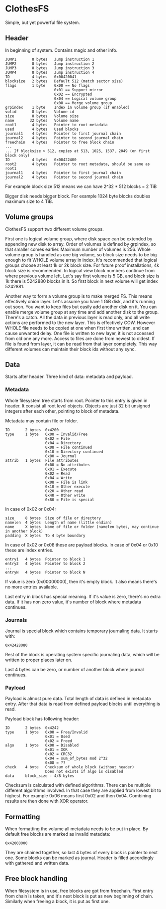 # ClothesFS

Simple, but yet powerful file system.


## Header

In beginning of system.
Contains magic and other info.

    JUMP1       8 bytes   Jump instruction 1
    JUMP2       8 bytes   Jump instruction 2
    JUMP3       8 bytes   Jump instruction 3
    JUMP4       8 bytes   Jump instruction 4
    ID          4 bytes   0x00420041
    blocksize   2 bytes   Default 512 (match sector size)
    flags       1 byte    0x00 == No flags
                          0x01 == Support mirror
                          0x02 == Encrypted
                          0x04 == Logical volume group
                          0x08 == Merge volume group
    grpindex    1 byte    Index in volume group (if enabled)
    volid       8 bytes   Volume id
    size        8 bytes   Volume size
    name       32 bytes   Volume name
    root1       4 bytes   Pointer to root metadata
    used        4 bytes   Used blocks
    journal1    4 bytes   Pointer to first journal chain
    journal2    4 bytes   Pointer to second journal chain
    freechain   4 bytes   Pointer to free block chain
    ...
    ... If blocksize > 512, copies at 513, 1025, 1537, 2049 (on first block only)
    ID          4 bytes   0x00422400
    root2       4 bytes   Pointer to root metadata, should be same as root1
    journal1    4 bytes   Pointer to first journal chain
    journal2    4 bytes   Pointer to second journal chain


For example block size 512 means we can have
2^32 * 512 blocks = 2 TiB

Bigger disk needs bigger block.
For example 1024 byte blocks doubles maximum size to 4 TiB.


## Volume groups

ClothesFS support two different volume groups.

First one is logical volume group, where disk space can be extended
by appending new disk to array.
Order of volumes is defined by grpindex, so that smaller comes earlier.
Maximum number of volumes is 256.
Whole volume group is handled as one big volume, so block size needs to be
big enough to fit WHOLE volume array in index.
It's recommended that logical groups choose at least 1k or 2k block size.
For future proof installations, 4k block size is recommended.
In logical view block numbers continue from where previous volume left.
Let's say first volume is 5 GB, and block size is 1k there is 5242880 blocks in it.
So first block in next volume will get index 5242881.

Another way to form a volume group is to make merged FS.
This means effectively onion layer. Let's assume you have 1 GiB disk,
and it's running out soon. You want to keep files but easily add another disk on it.
You can enable merge volume group at any time and add another disk to the group.
There's a catch. All the data in previous layer is read only,
and all write actions are performed to the new layer. This is effectively COW.
However WHOLE file needs to be copied at one when first time written,
and can cause unwanted delay. One file is written to new layer,
it is not accessed from old one any more.
Access to files are done from newest to oldest.
If file is found from layer, it can be read from that layer completely.
This way different volumes can maintain their block ids without any sync.


## Data

Starts after header.
Three kind of data: metadata and payload.


### Metadata

Whole filesystem tree starts from root.
Pointer to this entry is given in header. It consist all root level objects.
Objects are just 32 bit unsigned integers after each other,
pointing to block of metadata.


Metadata may contain file or folder.

    ID       2 bytes  0x4200
    type     1 byte   0x00 = Invalid/Free
                      0x02 = File
                      0x04 = Directory
                      0x08 = File continued
                      0x10 = Directory continued
                      0x80 = Journal
    attrib   1 bytes  File attributes
                      0x00 = No attributes
                      0x01 = Execute
                      0x02 = Read
                      0x04 = Write
                      0x08 = File is link
                      0x10 = Other execute
                      0x20 = Other read
                      0x40 = Other write
                      0x80 = File is special

In case of 0x02 or 0x04:

    size     8 bytes  Size of file or directory
    namelen  4 bytes  Length of name (little endian)
    name     X bytes  Name of file or folder (namelen bytes, may continue in another block)
    padding  X bytes  To 4 byte boundary

In case of 0x02 or 0x08 these are payload blocks.
In case of 0x04 or 0x10 these are index entries.

    entry1   4 bytes  Pointer to block 1
    entry2   4 bytes  Pointer to block 2
    ...
    entryN   4 bytes  Pointer to block N

If value is zero (0x00000000), then it's empty block.
It also means there's no more entries available.


Last entry in block has special meaning.
If it's value is zero, there's no extra data.
If it has non zero value, it's number of block where metadata continues.


### Journals

Journal is special block which contains temporary journaling data.
It starts with:

    0x42428080

Rest of the block is operating system specific journaling data,
which will be written to proper places later on.

Last 4 bytes can be zero, or number of another block where journal continues.


### Payload

Payload is almost pure data. Total length of data is defined in metadata entry.
After that data is read from defined payload blocks until everything is read.

Payload block has following header:

    ID       2 bytes  0x4242
    type     1 byte   0x00 = Free/Invalid
                      0x01 = Used
                      0x02 = Freed
    algo     1 byte   0x00 = Disabled
                      0x01 = XOR
                      0x02 = CRC32
                      0x04 = sum_of_bytes mod 2^32
                      0x08 = ??
    check    4 byte   Checksum of whole block (without header)
                      Does not exists if algo is disabled
    data     block_size - 4/8 bytes


Checksum is calculated with defined algorithms.
There can be multiple different algorithms involved.
In that case they are applied from lowest bit to highest.
For example 0x06 means first 0x02 and then 0x04.
Combining results are then done with XOR operator.


## Formatting

When formatting the volume all metadata needs to be put in place.
By default free blocks are marked as invalid metadata:

    0x42000000

They are chained together, so last 4 bytes of every block is pointer to next one.
Some blocks can be marked as journal.
Header is filled accordingly with gathered and written data.


## Free block handling

When filesystem is in use, free blocks are got from freechain.
First entry from chain is taken, and it's next block is put as new beginning of chain.
Similarly when freeing a block, it is put as first one.
